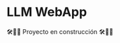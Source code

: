#                                                LLM WebApp

🛠👨‍🔧    Proyecto en construcción    🛠👨‍🔧
